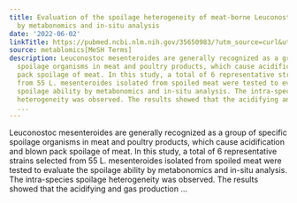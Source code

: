 ```yaml
---
title: Evaluation of the spoilage heterogeneity of meat-borne Leuconostoc mesenteroides
  by metabonomics and in-situ analysis
date: '2022-06-02'
linkTitle: https://pubmed.ncbi.nlm.nih.gov/35650983/?utm_source=curl&utm_medium=rss&utm_campaign=pubmed-2&utm_content=1Zkrxt7ktlCbHBXEV3v65xxSnkSWNsJ1A6Fq3gBniKhGfIUslK&fc=20210907212339&ff=20220603210901&v=2.17.6
source: metablomics[MeSH Terms]
description: Leuconostoc mesenteroides are generally recognized as a group of specific
  spoilage organisms in meat and poultry products, which cause acidification and blown
  pack spoilage of meat. In this study, a total of 6 representative strains selected
  from 55 L. mesenteroides isolated from spoiled meat were tested to evaluate the
  spoilage ability by metabonomics and in-situ analysis. The intra-species spoilage
  heterogeneity was observed. The results showed that the acidifying and gas production
  ...
---
```

Leuconostoc mesenteroides are generally recognized as a group of specific spoilage organisms in meat and poultry products, which cause acidification and blown pack spoilage of meat. In this study, a total of 6 representative strains selected from 55 L. mesenteroides isolated from spoiled meat were tested to evaluate the spoilage ability by metabonomics and in-situ analysis. The intra-species spoilage heterogeneity was observed. The results showed that the acidifying and gas production ...